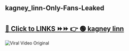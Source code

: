 
 ## kagney_linn-Only-Fans-Leaked

# <h2><a href="https://clipsfans.com/kagney_linn&ref=git">🔗 Click to LINKS ⏩⏩ 👉 🟢 kagney linn </a></h2>

<a href="https://clipsfans.com/kagney_linn&ref=git" rel="nofollow" data-target="animated-image.originalLink"><img src="https://i.ibb.co.com/xMMVF88/686577567.gif" alt="Viral Video Original" style="max-width: 100%; display: inline-block;" data-target="animated-image.originalImage"></a>
